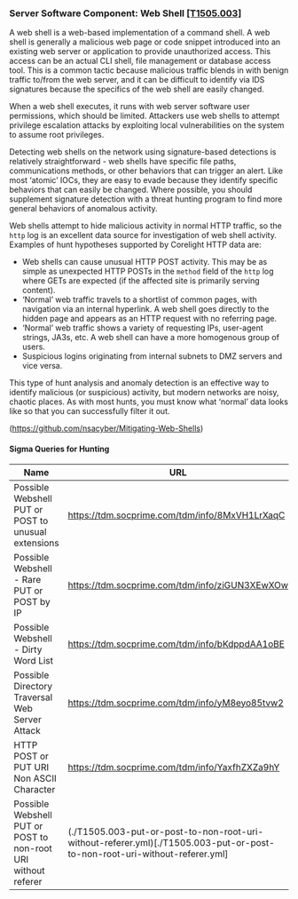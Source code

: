 ### Server Software Component: Web Shell [\[T1505.003\]](https://attack.mitre.org/techniques/T1505/003)

A web shell is a web-based implementation of a command shell.  A web shell is generally a malicious web page or code snippet introduced into an existing web server or application to provide unauthorized access.  This access can be an actual CLI shell, file management or database access tool.  This is a common tactic because malicious traffic blends in with benign traffic to/from the web server, and it can be difficult to identify via IDS signatures because the specifics of the web shell are easily changed.

When a web shell executes, it runs with web server software user permissions, which should be limited. Attackers use web shells to attempt privilege escalation attacks by exploiting local vulnerabilities on the system to assume root privileges.

Detecting web shells on the network using signature-based detections is relatively straightforward - web shells have specific file paths, communications methods, or other behaviors that can trigger an alert.  Like most ‘atomic’ IOCs, they are easy to evade because they identify specific behaviors that can easily be changed. Where possible, you should supplement signature detection with a threat hunting program to find more general behaviors of anomalous activity.

Web shells attempt to hide malicious activity in normal HTTP traffic, so the `http` log is an excellent data source for investigation of web shell activity.  Examples of hunt hypotheses supported by Corelight HTTP data are:

- Web shells can cause unusual HTTP POST activity.  This may be as simple as unexpected HTTP POSTs in the `method` field of the `http` log where GETs are expected (if the affected site is primarily serving content).
- ‘Normal’ web traffic travels to a shortlist of common pages, with navigation via an internal hyperlink.  A web shell goes directly to the hidden page and appears as an HTTP request with no referring page.
- ‘Normal’ web traffic shows a variety of requesting IPs, user-agent strings, JA3s, etc.  A web shell can have a more homogenous group of users.
- Suspicious logins originating from internal subnets to DMZ servers and vice versa.

This type of hunt analysis and anomaly detection is an effective way to identify malicious (or suspicious) activity, but modern networks are noisy, chaotic places. As with most hunts, you must know what ‘normal’ data looks like so that you can successfully filter it out.

(https://github.com/nsacyber/Mitigating-Web-Shells)

#### Sigma Queries for Hunting

|Name|URL|
|--|--|
|Possible Webshell PUT or POST to unusual extensions|https://tdm.socprime.com/tdm/info/8MxVH1LrXaqC |
|Possible Webshell - Rare PUT or POST by IP|https://tdm.socprime.com/tdm/info/ziGUN3XEwXOw |
|Possible Webshell - Dirty Word List|https://tdm.socprime.com/tdm/info/bKdppdAA1oBE |
|Possible Directory Traversal Web Server Attack|https://tdm.socprime.com/tdm/info/yM8eyo85tvw2 |
|HTTP POST or PUT URI Non ASCII Character|https://tdm.socprime.com/tdm/info/YaxfhZXZa9hY |
|Possible Webshell PUT or POST to non-root URI without referer|(./T1505.003-put-or-post-to-non-root-uri-without-referer.yml)[./T1505.003-put-or-post-to-non-root-uri-without-referer.yml]|
